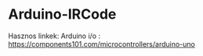 # Arduino-IRCode

Hasznos linkek:
Arduino i/o :  https://components101.com/microcontrollers/arduino-uno
